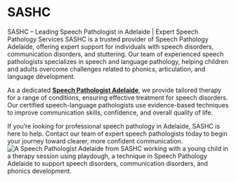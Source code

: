 # SASHC
SASHC – Leading Speech Pathologist in Adelaide | Expert Speech Pathology Services
SASHC is a trusted provider of Speech Pathology Adelaide, offering expert support for individuals with speech disorders, communication disorders, and stuttering. Our team of experienced speech pathologists specializes in speech and language pathology, helping children and adults overcome challenges related to phonics, articulation, and language development.

As a dedicated <b><a href="https://www.sashc.com.au/speech-pathology-and-therapy/">Speech Pathologist Adelaide</a></b>, we provide tailored therapy for a range of conditions, ensuring effective treatment for speech disorders. Our certified speech-language pathologists use evidence-based techniques to improve communication skills, confidence, and overall quality of life.

If you’re looking for professional speech pathology in Adelaide, SASHC is here to help. Contact our team of expert speech pathologists today to begin your journey toward clearer, more confident communication.
<img src="https://www.sashc.com.au/wp-content/uploads/2024/12/File241-768x512.webp" alt="A Speech Pathologist Adelaide from SASHC working with a young child in a therapy session using playdough, a technique in Speech Pathology Adelaide to support speech disorders, communication disorders, and phonics development."/>
